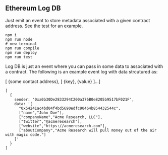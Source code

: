 ## Ethereum Log DB

Just emit an event to store metadata associated with a given contract address. See the test for an example.

```
npm i
npm run node
# new terminal
npm run compile
npm run deploy
npm run test
```

Log DB is just an event where you can pass in some data to associated with a contract. The following is an example event log with data strcutured as:

[ {some contact address}, [ {key}, {value} ]...]

```
[
  {
    sender: '0xa0b30De2833294C200a376B0e8205b9517bF021F',
    data: '[
      "0x54241ac4bd04f4bd5690edfc90464b854432544c",
      ["name","John Doe"],
      ["companyName","Acme Research, LLC"],
      ["twitter","@acmeresearch"],
      ["website","https://acmeresearch.com"],
      ["aboutCompany","Acme Research will pull money out of the air with magic code."]
    ]'
  }
]
```
